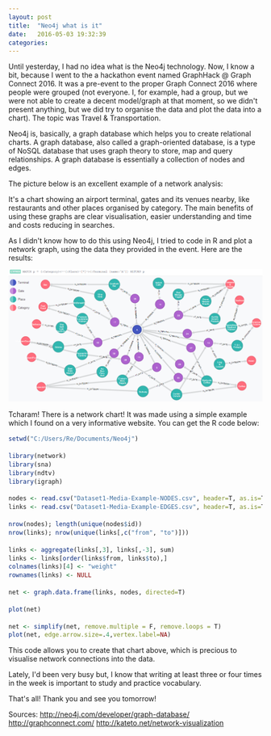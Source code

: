 ```yaml
---
layout: post
title:  "Neo4j what is it"
date:   2016-05-03 19:32:39
categories: 
---
```


Until yesterday, I had no idea what is the Neo4j technology. Now, I know a bit, because I went to the a hackathon event named GraphHack @ Graph Connect 2016. It was a pre-event to the proper Graph Connect 2016 where people were grouped (not everyone. I, for example, had a group, but we were not able to create a decent model/graph at that moment, so we didn't present anything, but we did try to organise the data and plot the data into a chart). The topic was Travel & Transportation. 

Neo4j is, basically, a graph database which helps you to create relational charts.
A graph database, also called a graph-oriented database, is a type of NoSQL database that uses graph theory to store, map and query relationships. A graph database is essentially a collection of nodes and edges.

The picture below is an excellent example of a network analysis:



It's a chart showing an airport terminal, gates and its venues nearby, like restaurants and other places organised by category. The main benefits of using these graphs are clear visualisation, easier understanding and time and costs reducing in searches.

As I didn't know how to do this using Neo4j, I tried to code in R and plot a network graph, using the data they provided in the event. Here are the results:

![alt text](\static\img\neo4j.png "Neo4j")

Tcharam! There is a network chart!
It was made using a simple example which I found on a very informative website. You can get the R code below:

```R
setwd("C:/Users/Re/Documents/Neo4j")

library(network) 
library(sna)
library(ndtv)
library(igraph)

nodes <- read.csv("Dataset1-Media-Example-NODES.csv", header=T, as.is=T)
links <- read.csv("Dataset1-Media-Example-EDGES.csv", header=T, as.is=T)

nrow(nodes); length(unique(nodes$id))
nrow(links); nrow(unique(links[,c("from", "to")]))

links <- aggregate(links[,3], links[,-3], sum)
links <- links[order(links$from, links$to),]
colnames(links)[4] <- "weight"
rownames(links) <- NULL

net <- graph.data.frame(links, nodes, directed=T)

plot(net)

net <- simplify(net, remove.multiple = F, remove.loops = T)
plot(net, edge.arrow.size=.4,vertex.label=NA)
```

This code allows you to create that chart above, which is precious to visualise network connections into the data.

Lately, I'd been very busy but, I know that writing at least three or four times in the week is important to study and practice vocabulary.

That's all! Thank you and see you tomorrow!

Sources:
<http://neo4j.com/developer/graph-database/>
<http://graphconnect.com/>
<http://kateto.net/network-visualization>